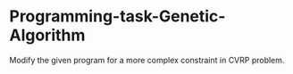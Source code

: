 # Programming-task-Genetic-Algorithm
Modify the given program for a more complex constraint in CVRP problem.
